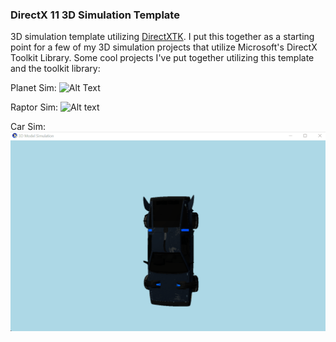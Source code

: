 ### DirectX 11 3D Simulation Template

3D simulation template utilizing [DirectXTK](https://github.com/microsoft/DirectXTK). I put this together as a starting point for a few of my 3D simulation projects that utilize Microsoft's DirectX Toolkit Library. Some cool projects I've put together utilizing this template and the toolkit library: 

Planet Sim: 
![Alt Text](assets/planet-large.gif)

Raptor Sim:
![Alt text](assets/raptor-large.gif)

Car Sim:
![Alt text](assets/car-large.gif)